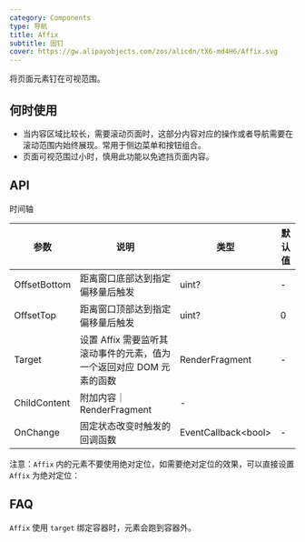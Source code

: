 ```yaml
---
category: Components
type: 导航
title: Affix
subtitle: 固钉
cover: https://gw.alipayobjects.com/zos/alicdn/tX6-md4H6/Affix.svg
---
```


将页面元素钉在可视范围。

## 何时使用

- 当内容区域比较长，需要滚动页面时，这部分内容对应的操作或者导航需要在滚动范围内始终展现。常用于侧边菜单和按钮组合。
- 页面可视范围过小时，慎用此功能以免遮挡页面内容。


## API

时间轴

| 参数             | 说明                                         | 类型          | 默认值    |
| ---------------- | -------------------------------------------- | ------------- | --------- |
| OffsetBottom | 距离窗口底部达到指定偏移量后触发 | uint?         | -         |
| OffsetTop   | 距离窗口顶部达到指定偏移量后触发| uint?         |   0  |
| Target | 设置 Affix 需要监听其滚动事件的元素，值为一个返回对应 DOM 元素的函数 | RenderFragment         |-       |
| ChildContent | 附加内容｜ RenderFragment | -         |
| OnChange | 固定状态改变时触发的回调函数| EventCallback&lt;bool>  | -  |

注意：`Affix` 内的元素不要使用绝对定位，如需要绝对定位的效果，可以直接设置 `Affix` 为绝对定位：


## FAQ
`Affix` 使用 `target` 绑定容器时，元素会跑到容器外。
